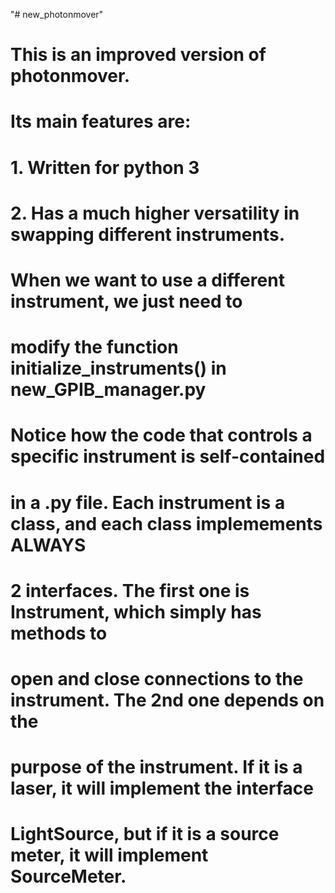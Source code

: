 "# new_photonmover" 

# This is an improved version of photonmover.

# Its main features are:

# 1. Written for python 3
# 2. Has a much higher versatility in swapping different instruments. 
#    When we want to use a different instrument, we just need to
#    modify the function initialize_instruments() in new_GPIB_manager.py

#    Notice how the code that controls a specific instrument is self-contained
#    in a .py file. Each instrument is a class, and each class implemements ALWAYS
#    2 interfaces. The first one is Instrument, which simply has methods to 
#    open and close connections to the instrument. The 2nd one depends on the
#    purpose of the instrument. If it is a laser, it will implement the interface 
#    LightSource, but if it is a source meter, it will implement SourceMeter. 